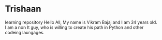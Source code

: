 # Trishaan
learning repository
Hello All, My name is Vikram Bajaj and I am 34 years old. I am a non It guy, 
who is willing to create his path in Python and other codeing laungages.
